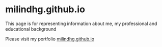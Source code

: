 # milindhg.github.io
This page is for representing information about me, my professional and educational background

Please visit my portfolio [milindhg.github.io](http://milindhg.github.io)


